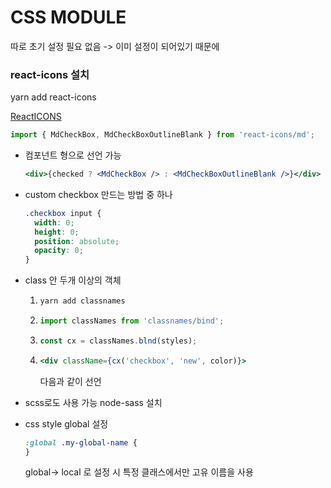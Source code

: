 # CSS MODULE

따로 초기 설정 필요 없음
-> 이미 설정이 되어있기 때문에

### react-icons 설치

yarn add react-icons

[ReactICONS](https://react-icons.github.io/react-icons/)

```jsx
import { MdCheckBox, MdCheckBoxOutlineBlank } from 'react-icons/md';
```

- 컴포넌트 형으로 선언 가능
  ```jsx
  <div>{checked ? <MdCheckBox /> : <MdCheckBoxOutlineBlank />}</div>
  ```

* custom checkbox 만드는 방법 중 하나

  ```css
  .checkbox input {
    width: 0;
    height: 0;
    position: absolute;
    opacity: 0;
  }
  ```

* class 안 두개 이상의 객체

  1. ```jsx
     yarn add classnames
     ```

  2. ```jsx
     import classNames from 'classnames/bind';
     ```

  3. ```jsx
     const cx = classNames.blnd(styles);
     ```
  4. ```jsx
     <div className={cx('checkbox', 'new', color)}>
     ```
     다음과 같이 선언

* scss로도 사용 가능
  node-sass 설치
* css style global 설정
  ```css
  :global .my-global-name {
  }
  ```
  global-> local 로 설정 시 특정 클래스에서만 고유 이름을 사용
